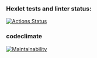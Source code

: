 ### Hexlet tests and linter status:
[![Actions Status](https://github.com/IvanArzamastsev/frontend-project-lvl2/workflows/hexlet-check/badge.svg)](https://github.com/IvanArzamastsev/frontend-project-lvl2/actions)
### codeclimate
[![Maintainability](https://api.codeclimate.com/v1/badges/8077103c8e61ba3c90c4/maintainability)](https://codeclimate.com/github/IvanArzamastsev/frontend-project-lvl2/maintainability)